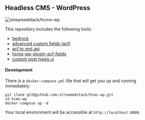 ## Headless CMS - WordPress

![streamedstack/hcms-wp](https://github.com/streamedstack/hcms-wp/workflows/WordPress%20Build/badge.svg)

This repository includes the following tools:
- [bedrock](https://github.com/roots/bedrock)
- [advanced custom fields (acf)](https://www.advancedcustomfields.com/)
- [acf to rest api](https://github.com/airesvsg/acf-to-rest-api)
- [hcms-wp-plugin-acf-fields](https://github.com/streamedstack/hcms-wp-plugin-acf-fields)
- [custom post types ui](https://github.com/WebDevStudios/custom-post-type-ui)

#### Development
There is a `docker-compose.yml` file that will get you up and running immediately:

```
git clone git@github.com:streamedstack/hcms-wp.git
cd hcms-wp
docker-compose up -d
```

Your local environment will be accessible at `http://localhost:8080`.

